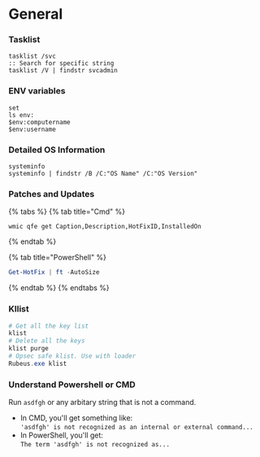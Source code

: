 # General

### Tasklist

```batch
tasklist /svc
:: Search for specific string
tasklist /V | findstr svcadmin
```

### ENV variables

```batch
set
ls env:
$env:computername
$env:username
```

### Detailed OS Information

```batch
systeminfo
systeminfo | findstr /B /C:"OS Name" /C:"OS Version" 
```

### Patches and Updates

{% tabs %}
{% tab title="Cmd" %}
```batch
wmic qfe get Caption,Description,HotFixID,InstalledOn 
```
{% endtab %}

{% tab title="PowerShell" %}
```powershell
Get-HotFix | ft -AutoSize
```
{% endtab %}
{% endtabs %}

### Kllist

```powershell
# Get all the key list
klist
# Delete all the keys
klist purge
# Opsec safe klist. Use with loader
Rubeus.exe klist
```

### Understand Powershell or CMD

Run `asdfgh` or any arbitary string that is not a command.

* In CMD, you'll get something like:\
  `'asdfgh' is not recognized as an internal or external command...`
* In PowerShell, you'll get:\
  `The term 'asdfgh' is not recognized as...`
